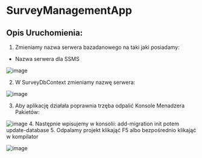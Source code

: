 # SurveyManagementApp

## Opis Uruchomienia:

1. Zmieniamy nazwa serwera bazadanowego na taki jaki posiadamy:
* Nazwa serwera dla SSMS

![image](https://user-images.githubusercontent.com/93732758/215159763-8bc09d02-3454-47fd-bcc0-4bc4674046ce.png)

2. W SurveyDbContext zmieniamy nazwę serwera:

![image](https://github.com/keszotrab/SurveyManagementApp/assets/93732758/2642138e-7d13-4888-b1a1-a9c8eac0f890)

3. Aby aplikację działała poprawnia trzęba odpalić Konsole Menadzera Pakietów: 

![image](https://user-images.githubusercontent.com/93732758/215158848-bed1aa53-d578-42b5-b018-5a38527a1e68.png) 
4. Następnie wpisujemy w konsolii: add-migration init potem update-database 
5. Odpalamy projekt klikająć F5 albo bezpośrednio klikająć w kompilator

![image](https://user-images.githubusercontent.com/93732758/215160564-36f25291-2def-4f69-8590-7d12e515bced.png)
